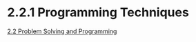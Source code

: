 # 2.2.1 Programming Techniques
[2.2 Problem Solving and Programming](2.2%20Problem%20Solving%20and%20Programming.md)